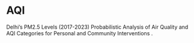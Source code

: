 # AQI
Delhi’s PM2.5 Levels (2017-2023) Probabilistic Analysis of Air Quality and AQI Categories for Personal and Community Interventions .
